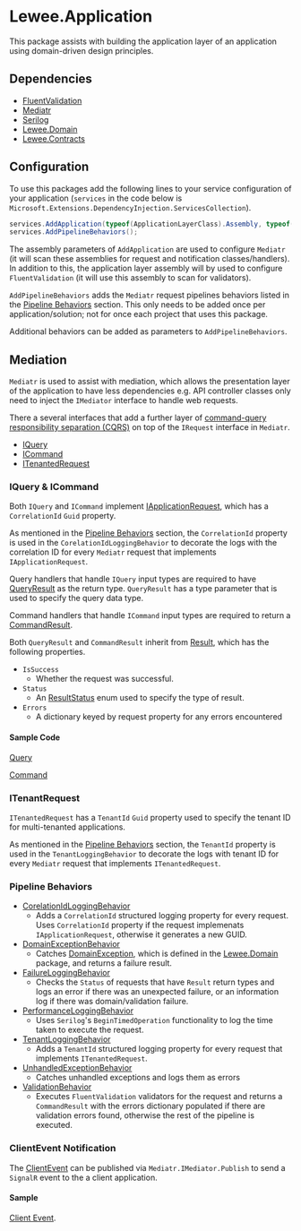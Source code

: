 # Lewee.Application

This package assists with building the application layer of an application using domain-driven design principles.

## Dependencies

- [FluentValidation](https://github.com/jbogard/MediatR)
- [Mediatr](https://github.com/jbogard/MediatR)
- [Serilog](https://github.com/serilog)
- [Lewee.Domain](../Lewee.Domain/README.md)
- [Lewee.Contracts](../Lewee.Contracts/README.md)

## Configuration

To use this packages add the following lines to your service configuration of your application (`services` in the code below is `Microsoft.Extensions.DependencyInjection.ServicesCollection`).

```cs
services.AddApplication(typeof(ApplicationLayerClass).Assembly, typeof(DomainLayerClass).Assembly);
services.AddPipelineBehaviors();
```

The assembly parameters of `AddApplication` are used to configure `Mediatr` (it will scan these assemblies for request and notification classes/handlers).  In addition to this, the application layer assembly will by used to configure `FluentValidation` (it will use this assembly to scan for validators).

`AddPipelineBehaviors` adds the `Mediatr` request pipelines behaviors listed in the [Pipeline Behaviors](#pipeline-behaviors) section.  This only needs to be added once per application/solution; not for once each project that uses this package.

Additional behaviors can be added as parameters to `AddPipelineBehaviors`.

## Mediation

`Mediatr` is used to assist with mediation, which allows the presentation layer of the application to have less dependencies e.g. API controller classes only need to inject the `IMediator` interface to handle web requests.

There a several interfaces that add a further layer of [command-query responsibility separation (CQRS)](https://learn.microsoft.com/en-us/azure/architecture/patterns/cqrs) on top of the `IRequest` interface in `Mediatr`.

- [IQuery](./Mediation/Requests/IQuery.cs)
- [ICommand](./Mediation/Requests/ICommand.cs)
- [ITenantedRequest](./Mediation/Requests/ITenantRequest.cs)

### IQuery & ICommand

Both `IQuery` and `ICommand` implement [IApplicationRequest](./Mediation/Requests/IApplicationRequest.cs), which has a `CorrelationId` `Guid` property.

As mentioned in the [Pipeline Behaviors](#pipeline-behaviors) section, the `CorrelationId` property is used in the `CorelationIdLoggingBehavior` to decorate the logs with the correlation ID for every `Mediatr` request that implements `IApplicationRequest`.

Query handlers that handle `IQuery` input types are required to have [QueryResult](./Mediation/Requests/QueryResult.cs) as the return type.  `QueryResult` has a type parameter that is used to specify the query data type.

Command handlers that handle `ICommand` input types are required to return a [CommandResult](./Mediation/Requests/CommandResult.cs).

Both `QueryResult` and `CommandResult` inherit from [Result](./Mediation/Requests/Result.cs), which has the following properties.

- `IsSuccess`
  - Whether the request was successful.
- `Status`
  - An [ResultStatus](./Mediation/Requests/ResultStatus.cs) enum used to specify the type of result.
- `Errors`
  - A dictionary keyed by request property for any errors encountered

#### Sample Code

[Query](../../sample/Sample.Restaurant.Application/GetTablesQuery.cs)

[Command](../../sample/Sample.Restaurant.Application/UseTableCommand.cs)

### ITenantRequest

`ITenantedRequest` has a `TenantId` `Guid` property used to specify the tenant ID for multi-tenanted applications.

As mentioned in the [Pipeline Behaviors](#pipeline-behaviors) section, the `TenantId` property is used in the `TenantLoggingBehavior` to decorate the logs with tenant ID for every `Mediatr` request that implements `ITenantedRequest`.

### Pipeline Behaviors

- [CorelationIdLoggingBehavior](./Mediation//Behaviors/CorrelationIdLoggingBehavior.cs)
  - Adds a `CorrelationId` structured logging property for every request.  Uses `CorrelationId` property if the request implemenats `IApplicationRequest`, otherwise it generates a new GUID.
- [DomainExceptionBehavior](./Mediation/Behaviors/DomainExceptionBehavior.cs)
  - Catches [DomainException](../Lewee.Domain/DomainException.cs), which is defined in the [Lewee.Domain](../Lewee.Domain/README.md) package, and returns a failure result.
- [FailureLoggingBehavior](./Mediation/Behaviors/FailureLoggingBehavior.cs)
  - Checks the `Status` of requests that have `Result` return types and logs an error if there was an unexpected failure, or an information log if there was domain/validation failure.
- [PerformanceLoggingBehavior](./Mediation/Behaviors/PerformanceBehavior.cs)
  - Uses `Serilog`'s `BeginTimedOperation` functionality to log the time taken to execute the request.
- [TenantLoggingBehavior](./Mediation/Behaviors/TenantLoggingBehavior.cs)
  - Adds a `TenantId` structured logging property for every request that implements `ITenantedRequest`.
- [UnhandledExceptionBehavior](./Mediation//Behaviors/CorrelationIdLoggingBehavior.cs)
  - Catches unhandled exceptions and logs them as errors
- [ValidationBehavior](./Mediation/Behaviors/ValidationBehavior.cs)
  - Executes `FluentValidation` validators for the request and returns a `CommandResult` with the errors dictionary populated if there are validation errors found, otherwise the rest of the pipeline is executed.

### ClientEvent Notification

The [ClientEvent](./Mediation/Notifications/ClientEvent.cs) can be published via `Mediatr.IMediator.Publish` to send a `SignalR` event to the a client application.

#### Sample

[Client Event](../../sample/Sample.Restaurant.Application/TableDomainEventHandler.cs).
